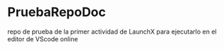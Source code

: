# PruebaRepoDoc
repo de prueba de la primer actividad de LaunchX para ejecutarlo en el editor de VScode online
